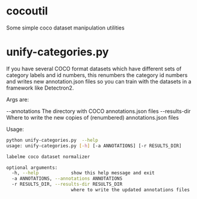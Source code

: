 # cocoutil
Some simple coco dataset manipulation utilities

# unify-categories.py
If you have several COCO format datasets which have different sets of  category labels and id numbers, this renumbers the category id numbers and
writes new annotation.json files so you can train with the datasets in a framework like Detectron2. 

Args are:

--annotations The directory with COCO annotations.json files
--results-dir  Where to write the new copies of (renumbered) annotations.json files

Usage:
```bash
python unify-categories.py  --help
usage: unify-categories.py [-h] [-a ANNOTATIONS] [-r RESULTS_DIR]

labelme coco dataset normalizer

optional arguments:
  -h, --help            show this help message and exit
  -a ANNOTATIONS, --annotations ANNOTATIONS
  -r RESULTS_DIR, --results-dir RESULTS_DIR
                        where to write the updated annotations files
                     
```

